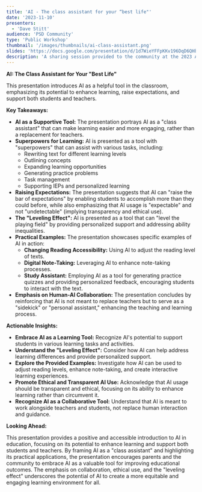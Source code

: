 ```yaml
---
title: 'AI - The class assistant for your “best life"'
date: '2023-11-10'
presenters:
  - 'Dave Stitt'
audience: 'PSD Community'
type: 'Public Workshop'
thumbnail: '/images/thumbnails/ai-class-assistant.png'
slides: 'https://docs.google.com/presentation/d/1d7WieYFFpKKv196DqD6QHbr0TcWKWW5iSwfAp-_OKzM/embed'
description: 'A sharing session provided to the community at the 2023 AI for All Public Event'
---
```


**AI: The Class Assistant for Your "Best Life"**

This presentation introduces AI as a helpful tool in the classroom, emphasizing its potential to enhance learning, raise expectations, and support both students and teachers.

**Key Takeaways:**

- **AI as a Supportive Tool:** The presentation portrays AI as a "class assistant" that can make learning easier and more engaging, rather than a replacement for teachers.
- **Superpowers for Learning:** AI is presented as a tool with "superpowers" that can assist with various tasks, including:
  - Rewriting text for different learning levels
  - Outlining concepts
  - Expanding learning opportunities
  - Generating practice problems
  - Task management
  - Supporting IEPs and personalized learning
- **Raising Expectations:** The presentation suggests that AI can "raise the bar of expectations" by enabling students to accomplish more than they could before, while also emphasizing that AI usage is "expectable" and not "undetectable" (implying transparency and ethical use).
- **The "Leveling Effect":** AI is presented as a tool that can "level the playing field" by providing personalized support and addressing ability inequalities.
- **Practical Examples:** The presentation showcases specific examples of AI in action:
  - **Changing Reading Accessibility:** Using AI to adjust the reading level of texts.
  - **Digital Note-Taking:** Leveraging AI to enhance note-taking processes.
  - **Study Assistant:** Employing AI as a tool for generating practice quizzes and providing personalized feedback, encouraging students to interact with the text.
- **Emphasis on Human-AI Collaboration:** The presentation concludes by reinforcing that AI is not meant to replace teachers but to serve as a "sidekick" or "personal assistant," enhancing the teaching and learning process.

**Actionable Insights:**

- **Embrace AI as a Learning Tool:** Recognize AI's potential to support students in various learning tasks and activities.
- **Understand the "Leveling Effect":** Consider how AI can help address learning differences and provide personalized support.
- **Explore the Provided Examples:** Investigate how AI can be used to adjust reading levels, enhance note-taking, and create interactive learning experiences.
- **Promote Ethical and Transparent AI Use:** Acknowledge that AI usage should be transparent and ethical, focusing on its ability to enhance learning rather than circumvent it.
- **Recognize AI as a Collaborative Tool:** Understand that AI is meant to work alongside teachers and students, not replace human interaction and guidance.

**Looking Ahead:**

This presentation provides a positive and accessible introduction to AI in education, focusing on its potential to enhance learning and support both students and teachers. By framing AI as a "class assistant" and highlighting its practical applications, the presentation encourages parents and the community to embrace AI as a valuable tool for improving educational outcomes. The emphasis on collaboration, ethical use, and the "leveling effect" underscores the potential of AI to create a more equitable and engaging learning environment for all.
